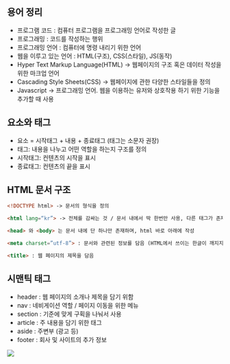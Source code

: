## 용어 정리

- 프로그램 코드 : 컴퓨터 프로그램을 프로그래밍 언어로 작성한 글
- 프로그래밍 : 코드를 작성하는 행위
- 프로그래밍 언어 : 컴퓨터에 명령 내리기 위한 언어
- 웹을 이루고 있는 언어 : HTML(구조), CSS(스타일), JS(동작)
- Hyper Text Markup Language(HTML) -> 웹페이지의 구조 혹은 데이터 작성을 위한 마크업 언어
- Cascading Style Sheets(CSS) -> 웹페이지에 관한 다양한 스타일들을 정의
- Javascript -> 프로그래밍 언어. 웹을 이용하는 유저와 상호작용 하기 위한 기능을 추가할 때 사용

## 요소와 태그

- 요소 = 시작태그 + 내용 + 종료태그 (태그는 소문자 권장)
- 태그: 내용을 나누고 어떤 역할을 하는지 구조를 정의
- 시작태그: 컨텐츠의 시작을 표시
- 종료태그: 컨텐츠의 끝을 표시

## HTML 문서 구조


```html
<!DOCTYPE html> -> 문서의 형식을 정의

<html lang=“kr”> -> 전체를 감싸는 것 / 문서 내에서 딱 한번만 사용, 다른 태그가 존재해서도 안됨 // 주 언어가 한국어라는 뜻

<head> 와 <body> 는 문서 내에 단 하나만 존재하며, html 바로 아래에 작성

<meta charset=”utf-8”> : 문서와 관련된 정보를 담음 (HTML에서 쓰이는 한글이 깨지지 않도록 도와줌)

<title> : 웹 페이지의 제목을 담음

```

## 시맨틱 태그

- header : 웹 페이지의 소개나 제목을 담기 위함
- nav : 네비게이션 역할 / 페이지 이동을 위한 메뉴
- section : 기준에 맞게 구획을 나눠서 사용
- article : 주 내용을 담기 위한 태그
- aside : 주변부 (광고 등)
- footer : 회사 및 사이트의 추가 정보
  
![](https://images.velog.io/images/hyeoneedyou/post/bab7157c-adc4-47ba-98a0-c15694c5e329/image.png)
